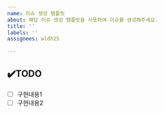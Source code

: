 ```yaml
---
name: 이슈 생성 템플릿
about: 해당 이슈 생성 템플릿을 사용하여 이슈를 생성해주세요.
title: ''
labels: ''
assignees: wldh25

---
```


## ✔️TODO
- [ ] 구현내용1
- [ ] 구현내용2
